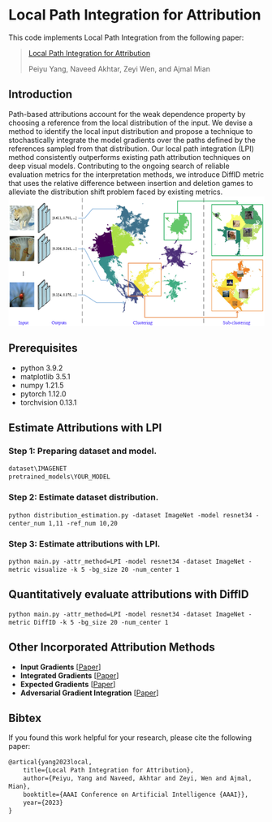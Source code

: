 # Local Path Integration for Attribution

This code implements Local Path Integration from the following paper:

> [Local Path Integration for Attribution](https://scholar.google.com/scholar?cluster=4845895326140495709&hl=en&oi=scholarr)
>
> Peiyu Yang, Naveed Akhtar, Zeyi Wen, and Ajmal Mian

## Introduction

Path-based attributions account for the weak dependence property by choosing a reference from the local distribution of the input. We devise a method to identify the local input distribution and propose a technique to stochastically integrate the model gradients over the paths defined by the references sampled from that distribution. Our local path integration (LPI) method consistently outperforms existing path attribution techniques on deep visual models. Contributing to the ongoing search of reliable evaluation metrics for the interpretation methods, we introduce DiffID metric that uses the relative difference between insertion and deletion games to alleviate the distribution shift problem faced by existing metrics.
![LPI](figs/LPI.png)


## Prerequisites

- python 3.9.2
- matplotlib 3.5.1
- numpy 1.21.5
- pytorch 1.12.0
- torchvision 0.13.1


## Estimate Attributions with LPI

### Step 1: Preparing dataset and model.
```
dataset\IMAGENET
pretrained_models\YOUR_MODEL
```

### Step 2: Estimate dataset distribution.
```
python distribution_estimation.py -dataset ImageNet -model resnet34 -center_num 1,11 -ref_num 10,20
```

### Step 3: Estimate attributions with LPI.
```
python main.py -attr_method=LPI -model resnet34 -dataset ImageNet -metric visualize -k 5 -bg_size 20 -num_center 1
```

## Quantitatively evaluate attributions with DiffID
```
python main.py -attr_method=LPI -model resnet34 -dataset ImageNet -metric DiffID -k 5 -bg_size 20 -num_center 1
```

## Other Incorporated Attribution Methods
- **Input Gradients** [[Paper](https://arxiv.org/pdf/1312.6034.pdf)]
- **Integrated Gradients** [[Paper](http://proceedings.mlr.press/v70/sundararajan17a/sundararajan17a.pdf)]
- **Expected Gradients** [[Paper](https://openreview.net/pdf?id=rygPm64tDH)]
- **Adversarial Gradient Integration** [[Paper](https://www.ijcai.org/proceedings/2021/0396.pdf)]

## Bibtex
If you found this work helpful for your research, please cite the following paper:
```
@artical{yang2023local,
    title={Local Path Integration for Attribution},
    author={Peiyu, Yang and Naveed, Akhtar and Zeyi, Wen and Ajmal, Mian},
    booktitle={AAAI Conference on Artificial Intelligence {AAAI}},
    year={2023}
}
```